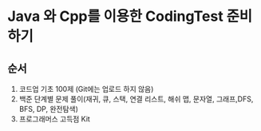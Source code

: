 # Java 와 Cpp를 이용한 CodingTest 준비하기
## 순서
1. 코드업 기초 100제 (Git에는 업로드 하지 않음)
2. 백준 단계별 문제 풀이(재귀, 큐, 스택, 연결 리스트, 해쉬 맵, 문자열, 그래프,DFS, BFS, DP, 완전탐색)
3. 프로그래머스 고득점 Kit
